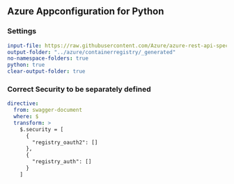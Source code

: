 ## Azure Appconfiguration for Python

### Settings
``` yaml
input-file: https://raw.githubusercontent.com/Azure/azure-rest-api-specs/d06fc6e105c57df31284d36c90385bce354490e1/specification/containerregistry/data-plane/Azure.ContainerRegistry/preview/2019-08-15-preview/containerregistry.json
output-folder: "../azure/containerregistry/_generated"
no-namespace-folders: true
python: true
clear-output-folder: true
```


### Correct Security to be separately defined

``` yaml
directive:
  from: swagger-document
  where: $
  transform: >
    $.security = [
      {
        "registry_oauth2": []
      },
      {
        "registry_auth": []
      }
    ]
```
